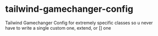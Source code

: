 # tailwind-gamechanger-config
Tailwind Gamechanger Config for extremely specific classes so u never have to write a single custom one, extend, or [] one
